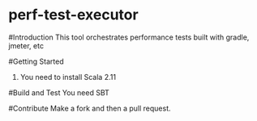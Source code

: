 # perf-test-executor

#Introduction 
This tool orchestrates performance tests built with gradle, jmeter, etc

#Getting Started
1.	You need to install Scala 2.11

#Build and Test
You need SBT

#Contribute
Make a fork and then a pull request. 
